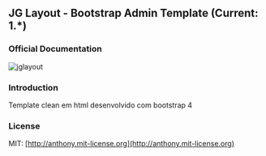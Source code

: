 ## JG Layout - Bootstrap Admin Template (Current:  1.*) 

### Official Documentation


<img src="https://tracking.gitads.io/?repo=laravel-boilerplate" alt="jglayout"/>

### Introduction

Template clean em html desenvolvido com bootstrap 4


### License

MIT: [http://anthony.mit-license.org](http://anthony.mit-license.org)
